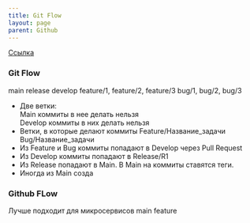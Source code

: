 ```yaml
---
title: Git Flow
layout: page
parent: Github
---
```

[Ссылка](https://www.youtube.com/watch?v=umiT0yIsSrc)  
### Git Flow
main
release
develop
feature/1, feature/2, feature/3
bug/1, bug/2, bug/3

 - Две ветки:  
   Main коммиты в нее делать нельзя  
   Develop коммиты в них делать нельзя  
 - Ветки, в которые делают коммиты
   Feature/Название_задачи  
   Bug/Название_задачи
 - Из Feature и Bug коммиты попадают в Develop через Pull Request
 - Из Develop коммиты попадают в Release/R1
 - Из Release попадают в Main. В Main на коммиты ставятся теги.
 - Иногда из Main созда
### Github FLow
Лучше подходит для микросервисов
main
feature